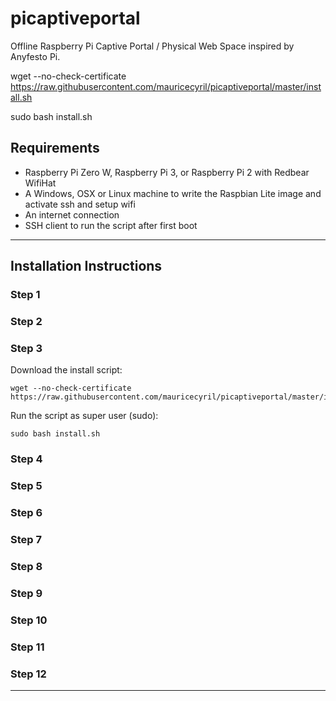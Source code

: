 # picaptiveportal
Offline Raspberry Pi Captive Portal / Physical Web Space inspired by Anyfesto Pi.

wget --no-check-certificate  https://raw.githubusercontent.com/mauricecyril/picaptiveportal/master/install.sh

sudo bash install.sh

## Requirements
* Raspberry Pi Zero W, Raspberry Pi 3, or Raspberry Pi 2 with Redbear WifiHat
* A Windows, OSX or Linux machine to write the Raspbian Lite image and activate ssh and setup wifi
* An internet connection
* SSH client to run the script after first boot
___
## Installation Instructions
### Step 1


### Step 2
### Step 3
Download the install script:
```shell
wget --no-check-certificate  https://raw.githubusercontent.com/mauricecyril/picaptiveportal/master/install.sh
```
Run the script as super user (sudo):
```shell
sudo bash install.sh
```
### Step 4
### Step 5
### Step 6
### Step 7
### Step 8
### Step 9
### Step 10
### Step 11
### Step 12
___
